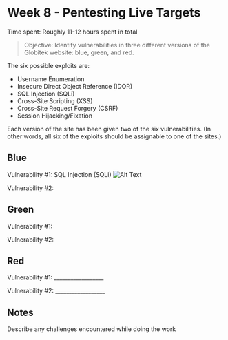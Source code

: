 # Week 8 - Pentesting Live Targets

Time spent: Roughly 11-12 hours spent in total

> Objective: Identify vulnerabilities in three different versions of the Globitek website: blue, green, and red.

The six possible exploits are:
* Username Enumeration
* Insecure Direct Object Reference (IDOR)
* SQL Injection (SQLi)
* Cross-Site Scripting (XSS)
* Cross-Site Request Forgery (CSRF)
* Session Hijacking/Fixation

Each version of the site has been given two of the six vulnerabilities. (In other words, all six of the exploits should be assignable to one of the sites.)

## Blue

Vulnerability #1: SQL Injection (SQLi)
    ![Alt Text](http://www.sheawong.com/wp-content/uploads/2013/08/keephatin.gif)


Vulnerability #2: 


## Green

Vulnerability #1: 

Vulnerability #2: 


## Red

Vulnerability #1: __________________

Vulnerability #2: __________________


## Notes

Describe any challenges encountered while doing the work
